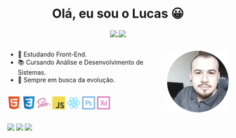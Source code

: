<h1 align="center">Olá, eu sou o Lucas 😀</h1>

<div align="center">
  <a href="https://github.com/LucasCr95">
    <img height="200em" align="center" src="https://github-readme-stats.vercel.app/api?username=LucasCr95&theme=transparent&show_icons=true&rank_icon=github">
    <img height="200em" align="center" src="https://github-readme-stats.vercel.app/api/top-langs/?username=LucasCr95&theme=transparent&layout=donut">
  </a>
</div>

##

<div style="display: inline_block">
  <img align="right" src="https://github.com/LucasCr95/Arquivos/blob/main/img/img-me.png" width="140">
  
  - 🌱 Estudando Front-End.
  - 📚 Cursando Análise e Desenvolvimento de Sistemas.
  - 🚀 Sempre em busca da evolução.
</div>

##

<div style="display: inline_block">
  
  <img src="https://github.com/LucasCr95/Arquivos/blob/main/img/icon-html5.svg" width="30">
  <img src="https://github.com/LucasCr95/Arquivos/blob/main/img/icon-css3.svg" width="30">
  <img src="https://github.com/LucasCr95/Arquivos/blob/main/img/icon-sass.svg" width="30">
  <img src="https://github.com/LucasCr95/Arquivos/blob/main/img/icon-js.svg" width="30">
  <img src="https://github.com/LucasCr95/Arquivos/blob/main/img/icon-react.svg" width="30">
  <img src="https://github.com/LucasCr95/Arquivos/blob/main/img/icon-ps.svg" width="30">
  <img src="https://github.com/LucasCr95/Arquivos/blob/main/img/icon-xd.svg" width="30">
</div>  

##

<div style="display:inline_block">
  <a href="mailto:lucas.crr95@gmail.com"><img src="https://img.shields.io/badge/Gmail-D14836?style=for-the-badge&logo=gmail&logoColor=white" target="_blank"></a>
  <a href="https://www.linkedin.com/in/lucascr95/"><img src="https://img.shields.io/badge/LinkedIn-0077B5?style=for-the-badge&logo=linkedin&logoColor=white" target="_blank"></a>  
  <a href="https://www.instagram.com/_lucas.crr/"><img src="https://img.shields.io/badge/Instagram-E4405F?style=for-the-badge&logo=instagram&logoColor=white" target="_blank"></a>
</div>  

